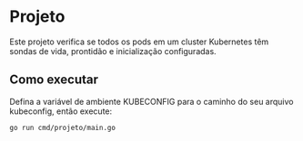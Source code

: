 # Projeto

Este projeto verifica se todos os pods em um cluster Kubernetes têm sondas de vida, prontidão e inicialização configuradas.

## Como executar

Defina a variável de ambiente KUBECONFIG para o caminho do seu arquivo kubeconfig, então execute:

```bash
go run cmd/projeto/main.go
